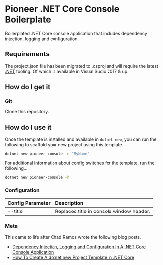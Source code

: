 # Pioneer .NET Core Console Boilerplate

Boilerplated .NET Core console application that includes dependency injection, logging and configuration. 

## Requirements

The project.json file has been migrated to .csproj and will require the latest [.NET](https://dot.net) tooling. Of which is available in  Visual Sudio 2017 & up.

## How do I get it

### Git 

Clone this repository.

## How do I use it

Once the template is installed and available in  ```dotnet new```, you can run the following to scaffold your new project using this template.

```bash
dotnet new pioneer-console -n "MyName"
```

For additional information about config switches for the template, run the following...

```bash
dotnet new pioneer-console -h
```

### Configuration

| Config Parameter | Description |
| :---             | :---        |
| --title | Replaces title in console window header. |

### Meta

This came to life after Chad Ramos wrote the following blog posts.
- [Dependency Injection, Logging and Configuration In A .NET Core Console Application](http://pioneercode.com/post/dependency-injection-logging-and-configuration-in-a-dot-net-core-console-app)
- [How To Create A dotnet new Project Template In .NET Core](http://pioneercode.com/post/how-to-create-a-dot-net-new-project-template-in-dot-net-core)
